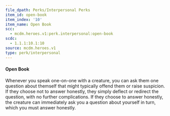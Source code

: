 ```yaml
---
file_dpath: Perks/Interpersonal Perks
item_id: open-book
item_index: '10'
item_name: Open Book
scc:
  - mcdm.heroes.v1:perk.interpersonal:open-book
scdc:
  - 1.1.1:10.1:10
source: mcdm.heroes.v1
type: perk/interpersonal
---
```


#### Open Book

Whenever you speak one-on-one with a creature, you can ask them one question about themself that might typically offend them or raise suspicion. If they choose not to answer honestly, they simply deflect or redirect the question, with no further complications. If they choose to answer honestly, the creature can immediately ask you a question about yourself in turn, which you must answer honestly.
